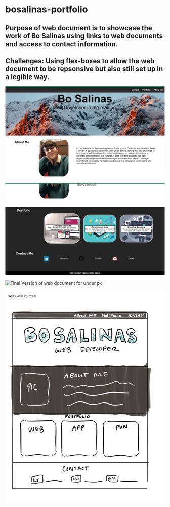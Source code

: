 # bosalinas-portfolio

## Purpose of web document is to showcase the work of Bo Salinas using links to web documents and access to contact information.

## Challenges: Using flex-boxes to allow the web document to be repsonsive but also still set up in a legible way.

![Final Version of web document for screen larger than 1347px](./Assests/Images/bosalinas-portfolio-scrnshot.png) 

![Final Version of web document PART 2 for screen larger than 1347px](./Assests/Images/bosalinas-portfolio-scrnshot2.png) 

![Final Version of web document for under px]()

![Concept Art](/Assests/Images/concept-art-portfolio.png)

